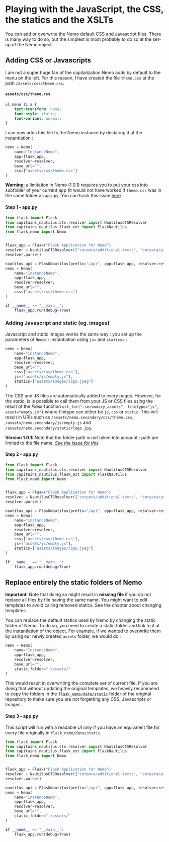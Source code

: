 Playing with the JavaScript, the CSS, the statics and the XSLTs
===

You can add or overwrite the Nemo default CSS and Javascript files. There is many way to do so, but the simplest is
most probably to do so at the set-up of the Nemo object.

## Adding CSS or Javascripts

I am not a super huge fan of the capitalization Nemo adds by default to the menu on the left. For this reason, I have
created the file `theme.css` at the path `/assets/css/theme.css`.

#### `assets/css/theme.css`

```css
ul.menu li a {
    text-transform: none;
    font-style: italic;
    font-variant: normal;
}
```

I can now adds this file to the Nemo instance by declaring it at the instantiation :

```python
nemo = Nemo(
    name="InstanceNemo",
    app=flask_app,
    resolver=resolver,
    base_url="",
    css=["assets/css/theme.css"]
)
```

**Warning**: a limitation in Nemo (1.0.1) requires you to put your css into subfolder of your current app (it would not have
worked if `theme.css` was in the same folder as `app.py`.
You can track this issue [here](https://github.com/Capitains/flask-capitains-nemo/issues/108)

#### Step 1 - app.py

```python
from flask import Flask
from capitains_nautilus.cts.resolver import NautilusCTSResolver
from capitains_nautilus.flask_ext import FlaskNautilus
from flask_nemo import Nemo


flask_app = Flask("Flask Application for Nemo")
resolver = NautilusCTSResolver(["corpora/additional-texts", "corpora/priapeia"])
resolver.parse()

nautilus_api = FlaskNautilus(prefix="/api", app=flask_app, resolver=resolver)
nemo = Nemo(
    name="InstanceNemo",
    app=flask_app,
    resolver=resolver,
    base_url="",
    css=["assets/css/theme.css"]
)

if __name__ == "__main__":
    flask_app.run(debug=True)
```

### Adding Javascript and static (eg. images)

Javascript and static images works the same way : you set up the parameters of `Nemo()` instantiation using `js=` and `statics=` : 

```python
nemo = Nemo(
    name="InstanceNemo",
    app=flask_app,
    resolver=resolver,
    base_url="",
    css=["assets/css/theme.css"],
    js=["assets/js/empty.js"],
    statics=["assets/images/logo.jpeg"]
)
```

The CSS and JS files are automatically added to every pages. However, for the static, is is possible to call them from your JS or CSS files using the result of the *Flask* function `url_for(".secondary_assets", filetype="js", asset="empty.js")` where filetype can either be `js`, `css` or `static`. This will result in URIs such as `/assets/nemo.secondary/css/theme.css`,  `/assets/nemo.secondary/js/empty.js` and  `/assets/nemo.secondary/static/logo.jpg`.

**Version 1.0.1:** Note that the folder path is not taken into account : path are limited to the file name. *[See the issue for this](https://github.com/Capitains/flask-capitains-nemo/issues/110)*


#### Step 2 - app.py

```python
from flask import Flask
from capitains_nautilus.cts.resolver import NautilusCTSResolver
from capitains_nautilus.flask_ext import FlaskNautilus
from flask_nemo import Nemo


flask_app = Flask("Flask Application for Nemo")
resolver = NautilusCTSResolver(["corpora/additional-texts", "corpora/priapeia"])
resolver.parse()

nautilus_api = FlaskNautilus(prefix="/api", app=flask_app, resolver=resolver)
nemo = Nemo(
    name="InstanceNemo",
    app=flask_app,
    resolver=resolver,
    base_url="",
    css=["assets/css/theme.css"],
    js=["assets/js/empty.js"],
    statics=["assets/images/logo.jpeg"]
)

if __name__ == "__main__":
    flask_app.run(debug=True)
```

## Replace entirely the static folders of Nemo

**Important**: Note that doing so might result in **missing file** if you do not replace all files by file having the same name. You might want to edit templates to avoid calling removed statics. See the chapter about changing templates

You can replace the default statics used by Nemo by changing the static folder of Nemo. To do so, you need to create a static folder and link to it at the instantiation of the object. For example, if we wanted to overwrite them by using our newly created `assets` folder, we would do :

```python
nemo = Nemo(
    name="InstanceNemo",
    app=flask_app,
    resolver=resolver,
    base_url="",
    static_folder="./assets/"
)
```

This would result in overwriting the complete set of current file. If you are doing that without updating the original templates, we heavily recommend to copy the folders in the [`flask_nemo/data/static`](https://github.com/Capitains/flask-capitains-nemo/tree/master/flask_nemo/data/static) folder of the original repository to make sure you are not forgetting any CSS, Javascripts or Images.


#### Step 3 - app.py

This script will run with a readable UI only if you have an equivalent file for every file originally in `flask_nemo/data/static`.

```python
from flask import Flask
from capitains_nautilus.cts.resolver import NautilusCTSResolver
from capitains_nautilus.flask_ext import FlaskNautilus
from flask_nemo import Nemo


flask_app = Flask("Flask Application for Nemo")
resolver = NautilusCTSResolver(["corpora/additional-texts", "corpora/priapeia"])
resolver.parse()

nautilus_api = FlaskNautilus(prefix="/api", app=flask_app, resolver=resolver)
nemo = Nemo(
    name="InstanceNemo",
    app=flask_app,
    resolver=resolver,
    base_url="",
    static_folder="./assets/"
)

if __name__ == "__main__":
    flask_app.run(debug=True)
```
